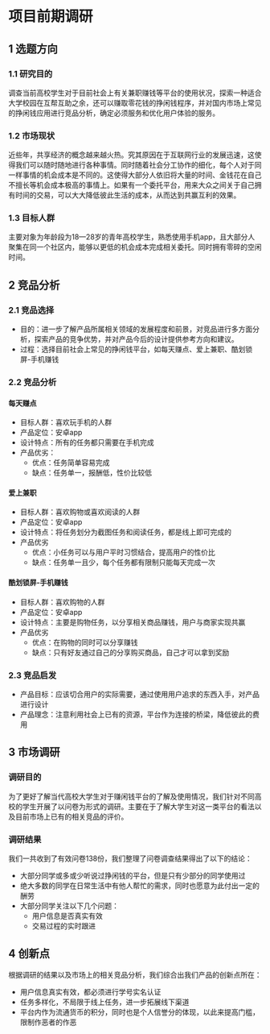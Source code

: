 # 项目前期调研

## 1 选题方向

### 1.1 研究目的

调查当前高校学生对于目前社会上有关兼职赚钱等平台的使用状况，探索一种适合大学校园在互帮互助之余，还可以赚取零花钱的挣闲钱程序，并对国内市场上常见的挣闲钱应用进行竞品分析，确定必须服务和优化用户体验的服务。

### 1.2 市场现状

近些年，共享经济的概念越来越火热。究其原因在于互联网行业的发展迅速，这使得我们可以随时随地进行各种事情。同时随着社会分工协作的细化，每个人对于同一样事情的机会成本是不同的。这使得大部分人依旧将大量的时间、金钱花在自己不擅长等机会成本极高的事情上。如果有一个委托平台，用来大众之间关于自己拥有时间的交易，可以大大降低彼此生活的成本，从而达到共赢互利的效果。

### 1.3 目标人群

主要对象为年龄段为18—28岁的青年高校学生，熟悉使用手机app，且大部分人聚集在同一个社区内，能够以更低的机会成本完成相关委托。同时拥有零碎的空闲时间。

## 2 竞品分析

### 2.1 竞品选择

- 目的：进一步了解产品所属相关领域的发展程度和前景，对竞品进行多方面分析，探索产品的竞争优势，并对产品今后的设计提供参考方向和建议。
- 过程：选择目前社会上常见的挣闲钱平台，如每天赚点、爱上兼职、酷划锁屏-手机赚钱

### 2.2 竞品分析

#### 每天赚点

- 目标人群：喜欢玩手机的人群
- 产品定位：安卓app
- 设计特点：所有的任务都只需要在手机完成
- 产品优劣：
  - 优点：任务简单容易完成
  - 缺点：任务单一，报酬低，性价比较低

#### 爱上兼职

- 目标人群：喜欢购物或喜欢阅读的人群
- 产品定位：安卓app
- 设计特点：将任务划分为截图任务和阅读任务，都是线上即可完成的
- 产品优劣
  - 优点：小任务可以与用户平时习惯结合，提高用户的性价比
  - 缺点：任务单一且少，每个任务都有限制只能每天完成一次

#### 酷划锁屏-手机赚钱

- 目标人群：喜欢购物的人群
- 产品定位：安卓app
- 设计特点：主要是购物任务，以分享相关商品赚钱，用户与商家实现共赢
- 产品优劣
  - 优点：在购物的同时可以分享赚钱
  - 缺点：只有好友通过自己的分享购买商品，自己才可以拿到奖励

### 2.3 竞品启发

- 产品目标：应该切合用户的实际需要，通过使用用户追求的东西入手，对产品进行设计
- 产品理念：注意利用社会上已有的资源，平台作为连接的桥梁，降低彼此的费用

## 3 市场调研

### 调研目的

为了更好了解当代高校大学生对于赚闲钱平台的了解及使用情况，我们针对不同高校的学生开展了以问卷为形式的调研。主要在于了解大学生对这一类平台的看法以及目前市场上已有的相关竞品的评价。

### 调研结果

我们一共收到了有效问卷138份，我们整理了问卷调查结果得出了以下的结论：

- 大部分同学或多或少听说过挣闲钱的平台，但是只有少部分的同学使用过
- 绝大多数的同学在日常生活中有他人帮忙的需求，同时也愿意为此付出一定的酬劳
- 大部分同学关注以下几个问题：
  - 用户信息是否真实有效
  - 交易过程的实时跟进

## 4 创新点

根据调研的结果以及市场上的相关竞品分析，我们综合出我们产品的创新点所在：

- 用户信息真实有效，都必须进行学号实名认证
- 任务多样化，不局限于线上任务，进一步拓展线下渠道
- 平台内作为流通货币的积分，同时也是个人信誉分的体现，以此来提高门槛，限制作恶者的作恶


